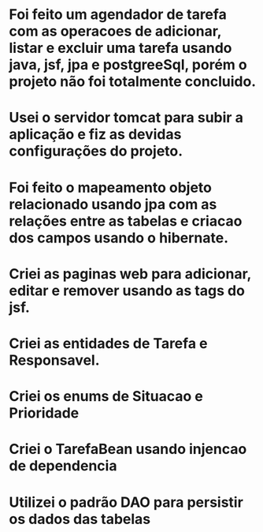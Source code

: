 # Foi feito um agendador de tarefa com as operacoes de adicionar, listar e excluir uma tarefa usando java, jsf, jpa e postgreeSql, porém o projeto não foi totalmente concluido. 
# Usei o servidor tomcat para subir a aplicação e fiz as devidas configurações do projeto.
# Foi feito o mapeamento objeto relacionado usando jpa com as relações entre as tabelas e criacao dos campos usando o hibernate.
# Criei as paginas web para adicionar, editar e remover usando as tags do jsf.
# Criei as entidades de Tarefa e Responsavel.
# Criei os enums de Situacao e Prioridade
# Criei o TarefaBean usando injencao de dependencia 
# Utilizei o padrão DAO para persistir os dados das tabelas
